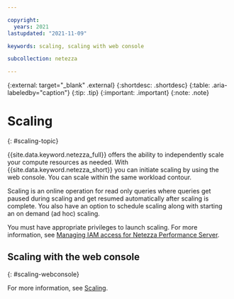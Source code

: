 ```yaml
---

copyright:
  years: 2021
lastupdated: "2021-11-09"

keywords: scaling, scaling with web console

subcollection: netezza

---
```


{:external: target="_blank" .external}
{:shortdesc: .shortdesc}
{:table: .aria-labeledby="caption"}
{:tip: .tip}
{:important: .important}
{:note: .note}

# Scaling
{: #scaling-topic}

{{site.data.keyword.netezza_full}} offers the ability to independently scale your compute resources as needed. With {{site.data.keyword.netezza_short}} you can initiate scaling by using the web console. You can scale within the same workload contour.

Scaling is an online operation for read only queries where queries get paused during scaling and get resumed automatically after scaling is complete. You also have an option to schedule scaling along with starting an on demand (ad hoc) scaling.

You must have appropriate privileges to launch scaling. For more information, see [Managing IAM access for Netezza Performance Server](/docs/netezza?topic=netezza-iam-docs).

## Scaling with the web console
{: #scaling-webconsole}

For more information, see [Scaling](/docs/netezza?topic=netezza-patterns&interface=ui#scaling-console).
